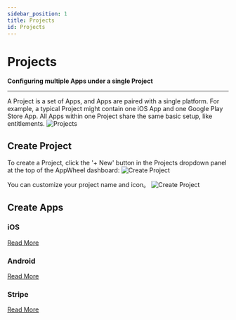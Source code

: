 ```yaml
---
sidebar_position: 1
title: Projects
id: Projects
---
```


# Projects

**Configuring multiple Apps under a single Project**

---

A Project is a set of Apps, and Apps are paired with a single platform. For example, a typical Project might contain one iOS App and one Google Play Store App. All Apps within one Project share the same basic setup, like entitlements.
![Projects](/img/tutorial/projects.png)

## Create Project

To create a Project, click the '+ New' button in the Projects dropdown panel at the top of the AppWheel dashboard:
![Create Project](/img/tutorial/create_project.png)

You can customize your project name and icon。
![Create Project](/img/tutorial/create_project_02.png)

## Create Apps

### iOS

[Read More](/#ios-integration)

### Android

[Read More](/#android-integration)

### Stripe

[Read More](/Projects/stripe)

